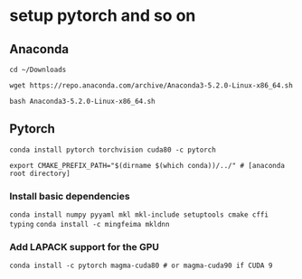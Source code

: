 # setup pytorch and so on


## Anaconda

```cd ~/Downloads```

```wget https://repo.anaconda.com/archive/Anaconda3-5.2.0-Linux-x86_64.sh```

```bash Anaconda3-5.2.0-Linux-x86_64.sh```


## Pytorch

```conda install pytorch torchvision cuda80 -c pytorch```


```export CMAKE_PREFIX_PATH="$(dirname $(which conda))/../" # [anaconda root directory]```

### Install basic dependencies
```conda install numpy pyyaml mkl mkl-include setuptools cmake cffi typing```
```conda install -c mingfeima mkldnn```

### Add LAPACK support for the GPU
```conda install -c pytorch magma-cuda80 # or magma-cuda90 if CUDA 9```


